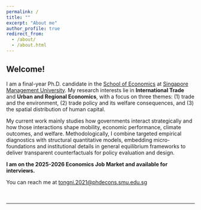 ```yaml
---
permalink: /
title: ""
excerpt: "About me"
author_profile: true
redirect_from: 
  - /about/
  - /about.html
---
```


## Welcome!

I am a final-year Ph.D. candidate in the <a href="https://economics.smu.edu.sg/" target="_blank" rel="noopener noreferrer">School of Economics</a> at <a href="https://www.smu.edu.sg/" target="_blank" rel="noopener noreferrer">Singapore Management University</a>. My research interests lie in **International Trade** and **Urban and Regional Economics**, with a focus on three themes: (1) trade and the environment, (2) trade policy and its welfare consequences, and (3) the spatial distribution of human capital. 

My current work mainly studies how governments interact strategically and how those interactions shape mobility, economic performance, climate outcomes, and welfare. Methodologically, I combine targeted empirical diagnostics with structural quantitative models, embedding micro-foundations and institutional details in general equilibrium frameworks to deliver transparent counterfactuals for policy evaluation and design.
<br>

**I am on the 2025-2026 Economics Job Market and available for interviews.**

You can reach me at <a href="mailto:tongni.2021@phdecons.smu.edu.sg" target="_blank" rel="noopener noreferrer" >tongni.2021@phdecons.smu.edu.sg</a> <br><br><br>


-----------
<div class="wrapper" onclick="return false;" oncontextmenu="return false;">
<script type='text/javascript' id='clustrmaps' src='//cdn.clustrmaps.com/map_v2.js?cl=116baa&w=350&t=n&d=l4NOF0EHvJbL-Y527vkql27ZUsu-WPoKNsUXt_Bsm_Y&co=ffffff&cmo=3acc3a&cmn=ff5353&ct=cdd4d9'></script>
</div>



